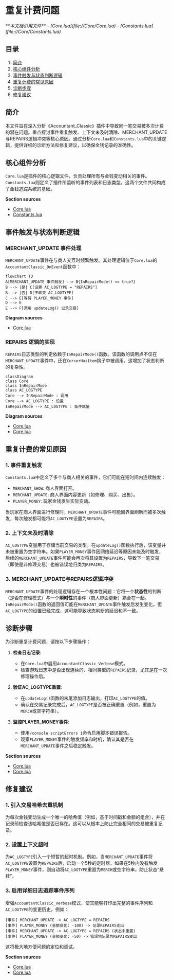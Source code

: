 # 重复计费问题

<cite>
**本文档引用文件**  
- [Core.lua](file://Core/Core.lua)
- [Constants.lua](file://Core/Constants.lua)
</cite>

## 目录
1. [简介](#简介)
2. [核心组件分析](#核心组件分析)
3. [事件触发与状态判断逻辑](#事件触发与状态判断逻辑)
4. [重复计费的常见原因](#重复计费的常见原因)
5. [诊断步骤](#诊断步骤)
6. [修复建议](#修复建议)

## 简介
本文件旨在深入分析《Accountant_Classic》插件中导致同一笔交易被多次计费的潜在问题。重点探讨事件重复触发、上下文未及时清除、MERCHANT_UPDATE与REPAIRS逻辑冲突等核心原因。通过分析`Core.lua`和`Constants.lua`中的关键逻辑，提供详细的诊断方法和修复建议，以确保金钱记录的准确性。

## 核心组件分析

`Core.lua`是插件的核心逻辑文件，负责处理所有与金钱变动相关的事件。`Constants.lua`则定义了插件所监听的事件列表和日志类型。这两个文件共同构成了金钱追踪系统的基础。

**Section sources**
- [Core.lua](file://Core/Core.lua#L0-L2335)
- [Constants.lua](file://Core/Constants.lua#L0-L261)

## 事件触发与状态判断逻辑

### MERCHANT_UPDATE 事件处理
`MERCHANT_UPDATE`事件在与商人交互时频繁触发。其处理逻辑位于`Core.lua`的`AccountantClassic_OnEvent`函数中：

```mermaid
flowchart TD
A[MERCHANT_UPDATE 事件触发] --> B{InRepairMode() == true?}
B --> |是| C[设置 AC_LOGTYPE = "REPAIRS"]
B --> |否| D[不改变 AC_LOGTYPE]
C --> E[等待 PLAYER_MONEY 事件]
D --> E
E --> F[调用 updateLog() 记录交易]
```

**Diagram sources**
- [Core.lua](file://Core/Core.lua#L1497-L1500)

### REPAIRS 逻辑的实现
`REPAIRS`日志类型的判定依赖于`InRepairMode()`函数。该函数的调用点不仅在`MERCHANT_UPDATE`事件中，还在`CursorHasItem`钩子中被调用，这增加了状态判断的复杂性。

```mermaid
classDiagram
class Core
class InRepairMode
class AC_LOGTYPE
Core --> InRepairMode : 调用
Core --> AC_LOGTYPE : 设置
InRepairMode --> AC_LOGTYPE : 条件赋值
```

**Diagram sources**
- [Core.lua](file://Core/Core.lua#L1498)
- [Core.lua](file://Core/Core.lua#L1973)

## 重复计费的常见原因

### 1. 事件重复触发
`Constants.lua`中定义了多个与商人相关的事件，它们可能在短时间内连续触发：
- `MERCHANT_SHOW`: 商人界面打开。
- `MERCHANT_UPDATE`: 商人界面内容更新（如修理、购买、出售）。
- `PLAYER_MONEY`: 玩家金钱发生实际变动。

当玩家在商人界面进行修理时，`MERCHANT_UPDATE`事件可能因界面刷新而被多次触发，每次触发都可能将`AC_LOGTYPE`设置为`REPAIRS`。

### 2. 上下文未及时清除
`AC_LOGTYPE`变量用于存储当前交易的类型。在`updateLog()`函数执行后，该变量并未被重置为空字符串。如果`PLAYER_MONEY`事件因网络延迟等原因未能及时触发，后续的`MERCHANT_UPDATE`事件可能会再次将其设置为`REPAIRS`，导致下一笔交易（即使是非修理交易）也被错误地归类为`REPAIRS`。

### 3. MERCHANT_UPDATE与REPAIRS逻辑冲突
`MERCHANT_UPDATE`事件的处理逻辑存在一个根本性问题：它将一个**状态性**的判断（是否在修理模式）与一个**瞬时性**的事件（商人界面更新）耦合在一起。`InRepairMode()`函数的返回值可能在`MERCHANT_UPDATE`事件触发后发生变化，但`AC_LOGTYPE`的设置已经完成，这可能导致状态判断的延迟和不一致。

## 诊断步骤

为诊断重复计费问题，请按以下步骤操作：

1.  **检查日志记录**:
    *   在`Core.lua`中启用`AccountantClassic_Verbose`模式。
    *   检查游戏日志中是否出现连续的、相同类型的`REPAIRS`记录，尤其是在一次修理操作后。

2.  **验证AC_LOGTYPE重置**:
    *   在`updateLog()`函数的末尾添加日志输出，打印`AC_LOGTYPE`的值。
    *   确认在交易记录完成后，`AC_LOGTYPE`是否被正确重置（例如，重置为`MERCH`或空字符串）。

3.  **监控PLAYER_MONEY事件**:
    *   使用`/console scriptErrors 1`命令启用脚本错误报告。
    *   观察`PLAYER_MONEY`事件的触发频率和时机，确认其是否在`MERCHANT_UPDATE`事件之后稳定触发。

**Section sources**
- [Core.lua](file://Core/Core.lua#L1132-L1158)
- [Core.lua](file://Core/Core.lua#L1497-L1500)

## 修复建议

### 1. 引入交易哈希去重机制
为每次金钱变动生成一个唯一的哈希值（例如，基于时间戳和金额的组合），并在记录前检查该哈希值是否已存在。这可以从根本上防止完全相同的交易被重复记录。

### 2. 设置上下文超时
为`AC_LOGTYPE`引入一个短暂的超时机制。例如，当`MERCHANT_UPDATE`事件将`AC_LOGTYPE`设置为`REPAIRS`后，启动一个5秒的定时器。如果在5秒内没有触发`PLAYER_MONEY`事件，则自动将`AC_LOGTYPE`重置为`MERCH`或空字符串，防止状态“悬挂”。

### 3. 启用详细日志追踪事件序列
增强`AccountantClassic_Verbose`模式，使其能够打印出完整的事件序列和`AC_LOGTYPE`的变更历史。例如：
```
[事件] MERCHANT_UPDATE -> AC_LOGTYPE = REPAIRS
[事件] PLAYER_MONEY (金额变化: -100) -> 记录REPAIRS支出
[事件] MERCHANT_UPDATE -> AC_LOGTYPE = REPAIRS (状态未重置)
[事件] PLAYER_MONEY (金额变化: -50) -> 错误地记录为REPAIRS支出
```
这将极大地方便问题的定位和调试。

**Section sources**
- [Core.lua](file://Core/Core.lua#L1084-L1114)
- [Core.lua](file://Core/Core.lua#L1497-L1500)